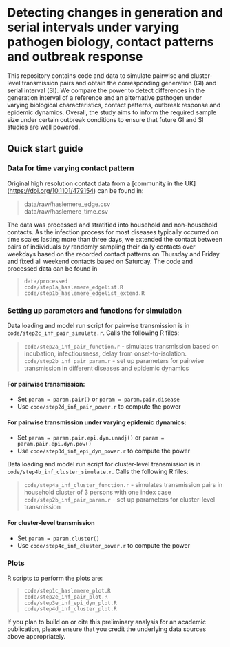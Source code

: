 # Detecting changes in generation and serial intervals under varying pathogen biology, contact patterns and outbreak response

This repository contains code and data to simulate pairwise and cluster-level transmission pairs and obtain the corresponding generation (GI) and serial interval (SI). We compare the power to detect differences in the generation interval of a reference and an alternative pathogen under varying biological characteristics, contact patterns, outbreak response and epidemic dynamics. Overall, the study aims to inform the required sample size under certain outbreak conditions to ensure that future GI and SI studies are well powered.

## Quick start guide
### Data for time varying contact pattern
Original high resolution contact data from a [community in the UK] (https://doi.org/10.1101/479154) can be found in:

> data/raw/haslemere_edge.csv<br/>
> data/raw/haslemere_time.csv

The data was processed and stratified into household and non-household contacts. As the infection process for most diseases typically occurred on time scales lasting more than three days, we extended the contact between pairs of individuals by randomly sampling their daily contacts over weekdays based on the recorded contact patterns on Thursday and Friday and fixed all weekend contacts based on Saturday. The code and processed data can be found in 

> `data/processed`<br/>
> `code/step1a_haslemere_edgelist.R`<br/>
> `code/step1b_haslemere_edgelist_extend.R`

### Setting up parameters and functions for simulation
Data loading and model run script for pairwise transmission is in `code/step2c_inf_pair_simulate.r`. Calls the following R files:
> `code/step2a_inf_pair_function.r` - simulates transmission based on incubation, infectiousness, delay from onset-to-isolation.<br/>
> `code/step2b_inf_pair_param.r` - set up parameters for pairwise transmission in different diseases and epidemic dynamics

#### For pairwise transmission:
* Set `param = param.pair()` or `param = param.pair.disease`
* Use `code/step2d_inf_pair_power.r` to compute the power 

#### For pairwise transmission under varying epidemic dynamics:
* Set `param = param.pair.epi.dyn.unadj()` or `param = param.pair.epi.dyn.pow()`
* Use `code/step3d_inf_epi_dyn_power.r` to compute the power 

Data loading and model run script for cluster-level transmission is in `code/step4b_inf_cluster_simulate.r`. Calls the following R files:
> `code/step4a_inf_cluster_function.r` - simulates transmission pairs in household cluster of 3 persons with one index case<br/>
> `code/step2b_inf_pair_param.r` - set up parameters for cluster-level transmission 

#### For cluster-level transmission 
* Set `param = param.cluster()` 
* Use `code/step4c_inf_cluster_power.r` to compute the power 

### Plots
R scripts to perform the plots are:
> `code/step1c_haslemere_plot.R`<br/>
> `code/step2e_inf_pair_plot.R`<br/>
> `code/step3e_inf_epi_dyn_plot.R`<br/>
> `code/step4d_inf_cluster_plot.R`<br/>

If you plan to build on or cite this preliminary analysis for an academic publication, please ensure that you credit the underlying data sources above appropriately.
